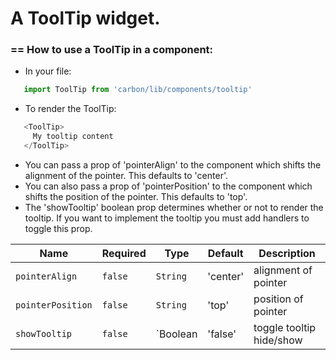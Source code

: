 # A ToolTip widget.

### == How to use a ToolTip in a component:

* In your file:
```javascript
   import ToolTip from 'carbon/lib/components/tooltip'
```

* To render the ToolTip:
```javascript
   <ToolTip>
     My tooltip content
   </ToolTip>
```

* You can pass a prop of 'pointerAlign' to the component which shifts the alignment of the pointer. This defaults to 'center'.
* You can also pass a prop of 'pointerPosition' to the component which shifts the position of the pointer. This defaults to 'top'.
* The 'showTooltip' boolean prop determines whether or not to render the tooltip. If you want to implement the tooltip you must add handlers to toggle this prop.

| Name              | Required       | Type           | Default       | Description           |
| ----------------- |  ------------- |  ------------- | ------------- | --------------------- |
| `pointerAlign`    | `false`        | `String`       |  'center'     | alignment of pointer  |
| `pointerPosition` | `false`        | `String`       |  'top'         | position of pointer   |
| `showTooltip`     | `false`        | `Boolean       |  'false'      | toggle tooltip hide/show  |
